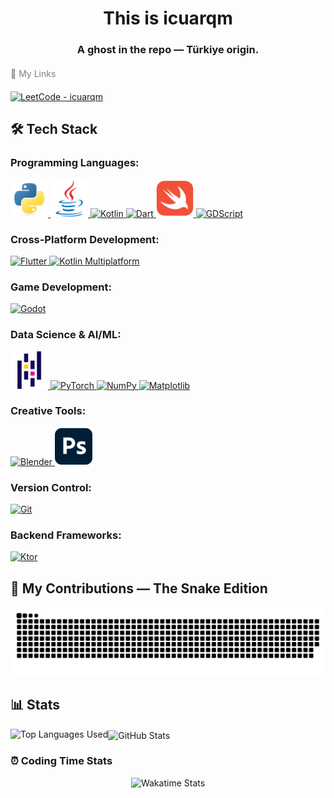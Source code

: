 <h1 align="center">This is icuarqm</h1> 
<h3 align="center">A ghost in the repo — Türkiye origin.</h3> 

<!-- My Links -->
<h4 align="left" style="color:gray; font-weight: normal;">🔗 My Links</h4>
<p align="left" style="margin-top: 0; margin-bottom: 1em;">
  <a href="https://www.leetcode.com/icuarqm" target="_blank" rel="noopener noreferrer" title="LeetCode Profile">
    <img src="https://raw.githubusercontent.com/rahuldkjain/github-profile-readme-generator/master/src/images/icons/Social/leet-code.svg" alt="LeetCode - icuarqm" height="40" width="40" style="vertical-align: middle;" />
  </a>
</p>

<h2 align="left">🛠️ Tech Stack</h2> 

<!-- Programming Languages -->
<h3 align="left">Programming Languages:</h3> 
<p align="left"> 
  <a href="https://www.python.org" target="_blank" rel="noopener noreferrer" title="Python"> 
    <img src="https://raw.githubusercontent.com/devicons/devicon/master/icons/python/python-original.svg" alt="Python" width="60" height="60"/> 
  </a> 
  <a href="https://www.java.com" target="_blank" rel="noopener noreferrer" title="Java"> 
    <img src="https://raw.githubusercontent.com/devicons/devicon/master/icons/java/java-original.svg" alt="Java" width="60" height="60"/> 
  </a> 
  <a href="https://kotlinlang.org" target="_blank" rel="noopener noreferrer" title="Kotlin"> 
    <img src="https://gist.githubusercontent.com/icuarqm/4ba296ab6786d7f0d188817c6f3d3c30/raw/5435db192c7e4e7a3933761bcf2766bd55f15597/kotlin.svg" alt="Kotlin" width="60" height="60"/> 
  </a> 
  <a href="https://dart.dev" target="_blank" rel="noopener noreferrer" title="Dart"> 
    <img src="https://www.vectorlogo.zone/logos/dartlang/dartlang-icon.svg" alt="Dart" width="60" height="60"/> 
  </a> 
  <a href="https://developer.apple.com/swift/" target="_blank" rel="noopener noreferrer" title="Swift"> 
    <img src="https://raw.githubusercontent.com/devicons/devicon/master/icons/swift/swift-original.svg" alt="Swift" width="60" height="60"/> 
  </a> 
  <a href="https://docs.godotengine.org/en/stable/tutorials/scripting/gdscript/gdscript_basics.html" target="_blank" rel="noopener noreferrer" title="GDScript"> 
    <img src="https://upload.wikimedia.org/wikipedia/commons/6/6a/Godot_icon.svg" alt="GDScript" width="60" height="60"/> 
  </a> 
</p> 

<!-- Cross-Platform -->
<h3 align="left">Cross-Platform Development:</h3> 
<p align="left"> 
  <a href="https://flutter.dev" target="_blank" rel="noopener noreferrer" title="Flutter"> 
    <img src="https://www.vectorlogo.zone/logos/flutterio/flutterio-icon.svg" alt="Flutter" width="60" height="60"/> 
  </a> 
  <a href="https://kotlinlang.org/docs/multiplatform.html" target="_blank" rel="noopener noreferrer" title="Kotlin Multiplatform">
    <img src="https://www.vectorlogo.zone/logos/kotlinlang/kotlinlang-icon.svg" alt="Kotlin Multiplatform" width="60" height="60"/>
  </a>
</p> 

<!-- Game Development -->
<h3 align="left">Game Development:</h3> 
<p align="left"> 
  <a href="https://godotengine.org/" target="_blank" rel="noopener noreferrer" title="Godot Engine"> 
    <img src="https://upload.wikimedia.org/wikipedia/commons/6/6a/Godot_icon.svg" alt="Godot" width="60" height="60"/> 
  </a> 
</p> 

<!-- Data Science & AI -->
<h3 align="left">Data Science & AI/ML:</h3> 
<p align="left"> 
  <a href="https://pandas.pydata.org/" target="_blank" rel="noopener noreferrer" title="Pandas"> 
    <img src="https://raw.githubusercontent.com/devicons/devicon/2ae2a900d2f041da66e950e4d48052658d850630/icons/pandas/pandas-original.svg" alt="Pandas" width="60" height="60"/> 
  </a> 
  <a href="https://pytorch.org/" target="_blank" rel="noopener noreferrer" title="PyTorch"> 
    <img src="https://www.vectorlogo.zone/logos/pytorch/pytorch-icon.svg" alt="PyTorch" width="60" height="60"/> 
  </a> 
  <a href="https://numpy.org/" target="_blank" rel="noopener noreferrer" title="NumPy"> 
    <img src="https://www.svgrepo.com/show/354127/numpy.svg" alt="NumPy" width="60" height="60" /> 
  </a>
  <a href="https://matplotlib.org/" target="_blank" rel="noopener noreferrer" title="Matplotlib"> 
    <img src="https://matplotlib.org/_static/images/logo2.svg" alt="Matplotlib" width="60" height="60" /> 
  </a>
</p>

<!-- Creative Tools -->
<h3 align="left">Creative Tools:</h3> 
<p align="left"> 
  <a href="https://www.blender.org/" target="_blank" rel="noopener noreferrer" title="Blender"> 
    <img src="https://upload.wikimedia.org/wikipedia/commons/0/0c/Blender_logo_no_text.svg" alt="Blender" width="60" height="60"/> 
  </a> 
  <a href="https://www.photoshop.com/en" target="_blank" rel="noopener noreferrer" title="Photoshop"> 
    <img src="https://raw.githubusercontent.com/devicons/devicon/master/icons/photoshop/photoshop-plain.svg" alt="Photoshop" width="60" height="60"/> 
  </a> 
</p> 

<!-- Version Control -->
<h3 align="left">Version Control:</h3> 
<p align="left"> 
  <a href="https://git-scm.com/" target="_blank" rel="noopener noreferrer" title="Git"> 
    <img src="https://www.vectorlogo.zone/logos/git-scm/git-scm-icon.svg" alt="Git" width="60" height="60"/> 
  </a> 
</p> 

<!-- Backend Frameworks -->
<h3 align="left">Backend Frameworks:</h3>
<p align="left">
  <a href="https://ktor.io" target="_blank" rel="noopener noreferrer" title="Ktor - Kotlin Backend Framework">
    <img src="https://gist.githubusercontent.com/icuarqm/7e1471aed2864ff246daf7b563fc62ca/raw/2d6311b3f7510b15b492b0c0695d3efd0df78c65/mysvg.svg" alt="Ktor" width="60" height="60" />
  </a>
</p>

## 🐍 My Contributions — The Snake Edition

<p align="center">
  <img src="https://github.com/icuarqm/icuarqm/blob/output/github-snake-dark.svg" alt="Contribution Snake" />
</p>

## 📊 Stats

<!-- GitHub Stats -->
<p>
  <img align="left" src="https://github-readme-stats.vercel.app/api/top-langs?username=icuarqm&show_icons=true&theme=tokyonight&locale=en&layout=compact&cache_seconds=30" alt="Top Languages Used" />
</p>
<p>
  <img align="center" src="https://github-readme-stats.vercel.app/api?username=icuarqm&show_icons=true&theme=tokyonight&locale=en&cache_seconds=30" alt="GitHub Stats" />
</p>

<!-- Wakatime Stats -->
<h3 align="left">⏰ Coding Time Stats</h3>
<p align="center">
  <img src="https://wakatime.com/share/@eeae8895-1ad2-481a-b8a6-2ee6dcc50b60/e5cedf61-ba91-4038-a2f3-7aa3e83b4b07.svg" alt="Wakatime Stats" />
</p>


